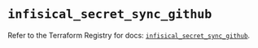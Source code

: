 # `infisical_secret_sync_github`

Refer to the Terraform Registry for docs: [`infisical_secret_sync_github`](https://registry.terraform.io/providers/infisical/infisical/0.15.41/docs/resources/secret_sync_github).
